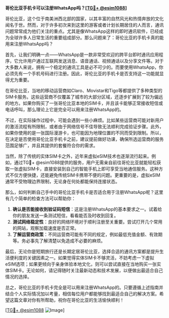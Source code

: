 **哥伦比亚手机卡可以注册WhatsApp吗？[[TG💪+ @esim1088](https://t.me/s/esim1088)]**

哥伦比亚，这个位于南美洲西北部的国家，以其丰富的自然风光和热情奔放的文化闻名于世。然而，对于许多初次来到这里的游客或者计划长期居住的人而言，通讯问题常常成为他们关注的重点。尤其是像WhatsApp这样的即时通讯软件，已经成为全球许多人日常生活的重要组成部分。那么问题来了：哥伦比亚的手机卡真的能用来注册WhatsApp吗？

首先，让我们明确一点——WhatsApp是一款非常受欢迎的跨平台即时通讯应用程序，它允许用户通过互联网发送消息、语音通话、视频通话以及分享文件等。对于大多数人来说，拥有一个稳定的通讯工具是必不可少的。而要使用WhatsApp，你必须先有一个手机号码进行注册。因此，哥伦比亚的手机卡是否支持这一功能就显得尤为重要。

在哥伦比亚，当地的移动运营商如Claro、Movistar和Tigo等都提供了多种类型的SIM卡服务。这些运营商不仅覆盖了城市的大部分区域，还逐步扩展到了较为偏远的地方。如果你购买了一张哥伦比亚本地的SIM卡，并且该卡能够正常接收短信或电话呼叫，那么理论上它是完全可以用来注册WhatsApp的。

不过，在实际操作过程中，可能会遇到一些小麻烦。比如某些运营商可能对新用户的激活流程有所限制，或者由于网络信号不佳导致无法顺利完成验证步骤。此外，如果你使用的是一张国际漫游卡，也可能因为地理位置的不同而受到限制。所以，在决定是否使用哥伦比亚手机卡之前，建议提前做好功课，确保所选运营商的服务范围足够广，并且其提供的套餐符合你的需求。

当然，除了传统的实体SIM卡之外，近年来虚拟eSIM技术也逐渐流行起来。例如，通过TG💪+ @esim1088提供的服务，用户无需亲自前往哥伦比亚就能轻松获取一张虚拟SIM卡，直接安装到自己的智能手机上即可享受当地通信服务。这种方式不仅方便快捷，还能避免传统SIM卡携带不便的问题。更重要的是，虚拟eSIM通常不受物理边界限制，无论身在何处都能保持连接状态。

那么，如何判断自己手中的哥伦比亚手机卡是否适合用于注册WhatsApp呢？这里有几个简单的检查方法可以帮助你：

1. **确认是否能接收到验证码短信**：这是注册WhatsApp的基本要求之一。试着给你的朋友发送一条测试短信，看看能否及时收到回复。
2. **测试网络稳定性**：良好的网络环境对于顺利注册至关重要。尝试打开几个常用的网站，观察加载速度是否正常。
3. **了解运营商政策**：不同运营商可能有不同的规定，例如最低充值金额、有效期等。务必事先了解清楚以免造成不必要的麻烦。

最后，无论你是短期旅行还是长期定居哥伦比亚，选择合适的通讯方案都是提升生活便利度的关键因素之一。如果觉得实体SIM卡不够灵活，不妨考虑一下虚拟eSIM选项；如果更倾向于亲身体验本地文化，则可以尝试直接在当地购买一张实体SIM卡。无论如何，请记得随时关注最新动态和技术发展，以便做出最适合自己情况的选择。

总之，哥伦比亚的手机卡完全是可以用来注册WhatsApp的。只要遵循上述指南并结合个人实际情况加以考量，相信每位用户都能够找到最适合自己的解决方案。希望这篇文章对你有所帮助，祝你在哥伦比亚的生活愉快顺利！

[[TG💪+ @esim1088](https://t.me/s/esim1088) ![Image](https://i.postimg.cc/4NQfJmqS/Snipaste-2025-05-13-00-14-12.png)]